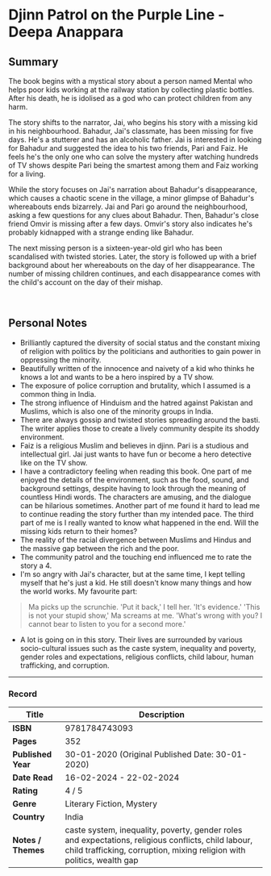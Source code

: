 # Djinn Patrol on the Purple Line - Deepa Anappara

## Summary
The book begins with a mystical story about a person named Mental who helps poor kids working at the railway station by collecting plastic bottles. After his death, he is idolised as a god who can protect children from any harm.

The story shifts to the narrator, Jai, who begins his story with a missing kid in his neighbourhood. Bahadur, Jai's classmate, has been missing for five days. He's a stutterer and has an alcoholic father. Jai is interested in looking for Bahadur and suggested the idea to his two friends, Pari and Faiz. He feels he's the only one who can solve the mystery after watching hundreds of TV shows despite Pari being the smartest among them and Faiz working for a living.

While the story focuses on Jai's narration about Bahadur's disappearance, which causes a chaotic scene in the village, a minor glimpse of Bahadur's whereabouts ends bizarrely. Jai and Pari go around the neighbourhood, asking a few questions for any clues about Bahadur. Then, Bahadur's close friend Omvir is missing after a few days. Omvir's story also indicates he's probably kidnapped with a strange ending like Bahadur. 

The next missing person is a sixteen-year-old girl who has been scandalised with twisted stories. Later, the story is followed up with a brief background about her whereabouts on the day of her disappearance. The number of missing children continues, and each disappearance comes with the child's account on the day of their mishap.

<br>

## Personal Notes
- Brilliantly captured the diversity of social status and the constant mixing of religion with politics by the politicians and authorities to gain power in oppressing the minority.
- Beautifully written of the innocence and naivety of a kid who thinks he knows a lot and wants to be a hero inspired by a TV show.
- The exposure of police corruption and brutality, which I assumed is a common thing in India.
- The strong influence of Hinduism and the hatred against Pakistan and Muslims, which is also one of the minority groups in India.
- There are always gossip and twisted stories spreading around the basti. The writer applies those to create a lively community despite its shoddy environment.
- Faiz is a religious Muslim and believes in djinn. Pari is a studious and intellectual girl. Jai just wants to have fun or become a hero detective like on the TV show.
- I have a contradictory feeling when reading this book. One part of me enjoyed the details of the environment, such as the food, sound, and background settings, despite having to look through the meaning of countless Hindi words. The characters are amusing, and the dialogue can be hilarious sometimes. Another part of me found it hard to lead me to continue reading the story further than my intended pace. The third part of me is I really wanted to know what happened in the end. Will the missing kids return to their homes?
- The reality of the racial divergence between Muslims and Hindus and the massive gap between the rich and the poor. 
- The community patrol and the touching end influenced me to rate the story a 4.
- I'm so angry with Jai's character, but at the same time, I kept telling myself that he's just a kid. He still doesn't know many things and how the world works. My favourite part:
> Ma picks up the scrunchie.
> 'Put it back,' I tell her. 'It's evidence.'
> 'This is not your stupid show,' Ma screams at me. 'What's wrong with you? I cannot bear to listen to you for a second more.'
- A lot is going on in this story. Their lives are surrounded by various socio-cultural issues such as the caste system, inequality and poverty, gender roles and expectations, religious conflicts, child labour, human trafficking, and corruption.

***

### Record
| Title | Description |
| -- | -- |
| **ISBN** | 9781784743093 |
| **Pages** | 352 |
| **Published Year** | 30-01-2020 (Original Published Date: 30-01-2020) |
| **Date Read** | 16-02-2024 - 22-02-2024 |
| **Rating** | 4 / 5 |
| **Genre** | Literary Fiction, Mystery |
| **Country** | India |
| **Notes / Themes** | caste system, inequality, poverty, gender roles and expectations, religious conflicts, child labour, child trafficking, corruption, mixing religion with politics, wealth gap | 
